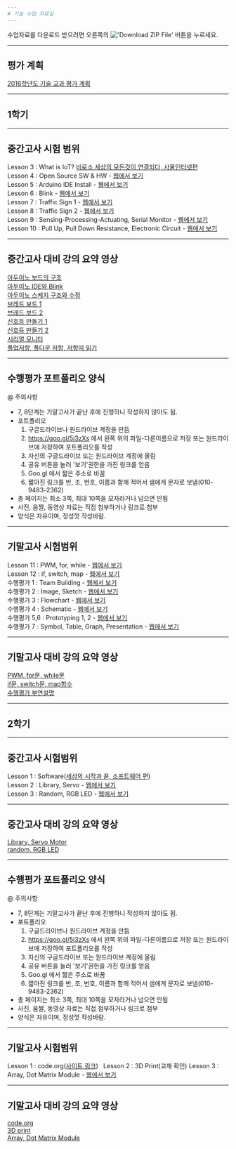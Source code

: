 ```yaml
---
# 기술 수업 자료실
---
```


수업자료를 다운로드 받으려면 오른쪽의 !['Download ZIP File'](https://raw.githubusercontent.com/mtinet/tech/gh-pages/images/button.png) 버튼을 누르세요. 
  

--- 
평가 계획
---
[2016학년도 기술 교과 평가 계획](https://docs.google.com/document/d/1zxwW3d9tsM2VzsqXCZo85H4P8DWhpoxKFneuiCAGbQ8/edit?usp=sharing)
  

---
1학기
---

--- 
중간고사 시험 범위
---

Lesson 3 : What is IoT? [비로소 세상의 모든것이 연결되다, 사물인터넷편](https://www.youtube.com/watch?v=s-hN_KOBaEQ)  
Lesson 4 : Open Source SW & HW - [웹에서 보기](https://1drv.ms/p/s!AuczxMq8lCmfpnibo9Phy8tzm047)    
Lesson 5 : Arduino IDE Install - [웹에서 보기](https://1drv.ms/p/s!AuczxMq8lCmfpnr4zjCrBAp-GT04)    
Lesson 6 : Blink - [웹에서 보기](https://1drv.ms/p/s!AuczxMq8lCmfpnk9R3MPre5z7KAR)    
Lesson 7 : Traffic Sign 1 - [웹에서 보기](https://1drv.ms/p/s!AuczxMq8lCmfpntJSPpHSQ6iwwVC)    
Lesson 8 : Traffic Sign 2 - [웹에서 보기](https://1drv.ms/p/s!AuczxMq8lCmfpntJSPpHSQ6iwwVC)   
Lesson 9 : Sensing-Processing-Actuating, Serial Monitor - [웹에서 보기](https://1drv.ms/p/s!AuczxMq8lCmfpnzuWhqIrIeLL34a)    
Lesson 10 : Pull Up, Pull Down Resistance, Electronic Circuit - [웹에서 보기](https://1drv.ms/p/s!AuczxMq8lCmfpn08Nvq1hqzCByFD)    


--- 
중간고사 대비 강의 요약 영상
---
[아두이노 보드의 구조](https://www.youtube.com/watch?v=NJaKUq4o9RE)  
[아두이노 IDE와 Blink](https://www.youtube.com/watch?v=_iOzubA6nsI)  
[아두이노 스케치 구조와 수정](https://www.youtube.com/watch?v=aNVlI3sE7RE)  
[브레드 보드 1](https://www.youtube.com/watch?v=aNVlI3sE7RE)  
[브레드 보드 2](https://www.youtube.com/watch?v=nDDynSRqwaA)  
[신호등 만들기 1](https://www.youtube.com/watch?v=nDDynSRqwaA)  
[신호등 만들기 2](https://www.youtube.com/watch?v=P501IHtrua8)  
[시리얼 모니터](https://www.youtube.com/watch?v=BYd7muRR1JA)  
[풀업저항, 풀다운 저항, 저항띠 읽기](https://www.youtube.com/watch?v=VdrcKw5IzB4)  


---
수행평가 포트폴리오 양식
---

@ 주의사항  
- 7, 8단계는 기말고사가 끝난 후에 진행하니 작성하지 않아도 됨.  
- 포트폴리오   
  1. 구글드라이브나 원드라이브 계정을 만듬   
  2. https://goo.gl/5i3zXs 에서 왼쪽 위의 파일-다른이름으로 저장 또는 원드라이브에 저장하여 포트폴리오를 작성   
  3. 자신의 구글드라이브 또는 원드라이브 계정에 올림   
  4. 공유 버튼을 눌러 '보기'권한을 가진 링크를 얻음   
  5. Goo.gl 에서 짧은 주소로 바꿈   
  6. 짧아진 링크를 반, 조, 번호, 이름과 함께 적어서 샘에게 문자로 보냄(010-9483-2362)   
- 총 페이지는 최소 3쪽, 최대 10쪽을 모자라거나 넘으면 안됨   
- 사진, 움짤, 동영상 자료는 직접 첨부하거나 링크로 첨부   
- 양식은 자유이며, 정성껏 작성바람.  


---
기말고사 시험범위  
--- 
Lesson 11 : PWM, for, while - [웹에서 보기](https://1drv.ms/p/s!AuczxMq8lCmfoUiFTj9D5HMFqz7z)     
Lesson 12 : if, switch, map - [웹에서 보기](https://1drv.ms/p/s!AuczxMq8lCmfoUkRbsi9ZQEm8eFG)     
수행평가 1 : Team Building - [웹에서 보기](https://1drv.ms/p/s!AuczxMq8lCmfoTmcfyI_gE6VjAbt)      
수행평가 2 : Image, Sketch - [웹에서 보기](https://1drv.ms/p/s!AuczxMq8lCmfoHUz1k3rTkXFKVMt)   
수행평가 3 : Flowchart - [웹에서 보기](https://1drv.ms/p/s!AuczxMq8lCmfoTagn0nDeijq_7PI)        
수행평가 4 : Schematic - [웹에서 보기](https://1drv.ms/p/s!AuczxMq8lCmfoTdj9_mZ2D_bfTb2)      
수행평가 5,6 : Prototyping 1, 2 - [웹에서 보기](https://1drv.ms/p/s!AuczxMq8lCmfoTqC-zFE3aNHteOU)      
수행평가 7 : Symbol, Table, Graph, Presentation - [웹에서 보기](https://1drv.ms/p/s!AuczxMq8lCmfoTjHS2Ju0ABJEsUL)      


---
기말고사 대비 강의 요약 영상  
---
[PWM, for문, while문](https://www.youtube.com/watch?v=Nx6w0iCuhSc)  
[if문, switch문, map함수](https://www.youtube.com/watch?v=zXINLq52imQ)  
[수행평가 부연설명](https://youtu.be/pOztwMxEoKA)  
  
  
  
  
  
---
2학기
---

---
중간고사 시험범위
---

Lesson 1 : Software([세상의 시작과 끝, 소프트웨어 편](https://youtu.be/i7Aks0L80lM))  
Lesson 2 : Library, Servo - [웹에서 보기](https://1drv.ms/p/s!AuczxMq8lCmfpxog9v-oUwABDFD0)  
Lesson 3 : Random, RGB LED - [웹에서 보기](https://1drv.ms/p/s!AuczxMq8lCmfpxvHjuH3DAqs4wQF)  

---
중간고사 대비 강의 요약 영상  
---
[Library, Servo Motor](https://youtu.be/1IoolB2ZYEM)  
[random, RGB LED](https://youtu.be/pHGN-b2Gey8)  


---
수행평가 포트폴리오 양식
---

@ 주의사항  
- 7, 8단계는 기말고사가 끝난 후에 진행하니 작성하지 않아도 됨.  
- 포트폴리오   
  1. 구글드라이브나 원드라이브 계정을 만듬   
  2. https://goo.gl/5i3zXs 에서 왼쪽 위의 파일-다른이름으로 저장 또는 원드라이브에 저장하여 포트폴리오를 작성   
  3. 자신의 구글드라이브 또는 원드라이브 계정에 올림   
  4. 공유 버튼을 눌러 '보기'권한을 가진 링크를 얻음   
  5. Goo.gl 에서 짧은 주소로 바꿈   
  6. 짧아진 링크를 반, 조, 번호, 이름과 함께 적어서 샘에게 문자로 보냄(010-9483-2362)   
- 총 페이지는 최소 3쪽, 최대 10쪽을 모자라거나 넘으면 안됨   
- 사진, 움짤, 동영상 자료는 직접 첨부하거나 링크로 첨부   
- 양식은 자유이며, 정성껏 작성바람.  


---
기말고사 시험범위
---

Lesson 1 : code.org([사이트 링크](https://code.org))  
Lesson 2 : 3D Print(교재 확인)
Lesson 3 : Array, Dot Matrix Module - [웹에서 보기](https://1drv.ms/p/s!AuczxMq8lCmfpx6v4uqvDb1mD1et)  



---
기말고사 대비 강의 요약 영상  
---

[code.org](https://youtu.be/eJswOnaMwr8)  
[3D print](https://youtu.be/Fd_UWICvXOA)  
[Array, Dot Matrix Module](https://youtu.be/xP8yFE9NYi4)  
